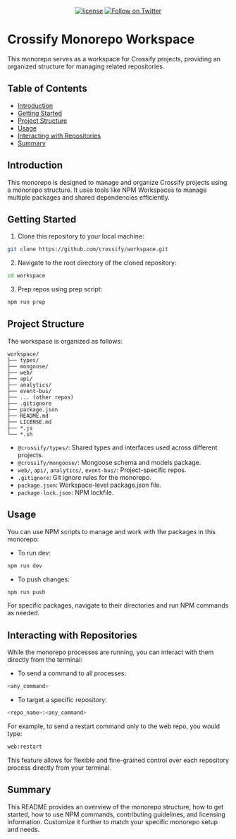 <div align="center">

[![license](https://img.shields.io/badge/license-Apache%202-blue)](/LICENSE.md)
[![Follow on Twitter](https://img.shields.io/twitter/follow/crossifyxyz.svg?label=follow+CROSSIFY)](https://twitter.com/crossifyxyz)

</div>

# Crossify Monorepo Workspace

This monorepo serves as a workspace for Crossify projects, providing an organized structure for managing related repositories.

## Table of Contents

- [Introduction](#introduction)
- [Getting Started](#getting-started)
- [Project Structure](#project-structure)
- [Usage](#usage)
- [Interacting with Repositories](#interacting-with-repositories)
- [Summary](#summary)

## Introduction

This monorepo is designed to manage and organize Crossify projects using a monorepo structure. It uses tools like NPM Workspaces to manage multiple packages and shared dependencies efficiently.

## Getting Started

1. Clone this repository to your local machine:

```bash
git clone https://github.com/crossify/workspace.git
```

2. Navigate to the root directory of the cloned repository:

```bash
cd workspace
```

3. Prep repos using prep script:

```bash
npm run prep
```

## Project Structure

The workspace is organized as follows:

```
workspace/
├── types/
├── mongoose/
├── web/
├── api/
├── analytics/
├── event-bus/
├── ... (other repos)
├── .gitignore
├── package.json
├── README.md
├── LICENSE.md
├── *.js
└── *.sh
```
- `@crossify/types/`: Shared types and interfaces used across different projects.
- `@crossify/mongoose/`: Mongoose schema and models package.
- `web/`, `api/`, `analytics/`, `event-bus/`: Project-specific repos.
- `.gitignore`: Git ignore rules for the monorepo.
- `package.json`: Workspace-level package.json file.
- `package-lock.json`: NPM lockfile.

## Usage

You can use NPM scripts to manage and work with the packages in this monorepo:

- To run dev:

```bash
npm run dev
```

- To push changes:

```bash
npm run push
```

For specific packages, navigate to their directories and run NPM commands as needed.

## Interacting with Repositories

While the monorepo processes are running, you can interact with them directly from the terminal:

- To send a command to all processes: 
```bash
<any_command>
```

- To target a specific repository:
```bash
<repo_name>:<any_command>
```
For example, to send a restart command only to the web repo, you would type:
```bash
web:restart
```

This feature allows for flexible and fine-grained control over each repository process directly from your terminal.

## Summary

This README provides an overview of the monorepo structure, how to get started, how to use NPM commands, contributing guidelines, and licensing information. Customize it further to match your specific monorepo setup and needs.

